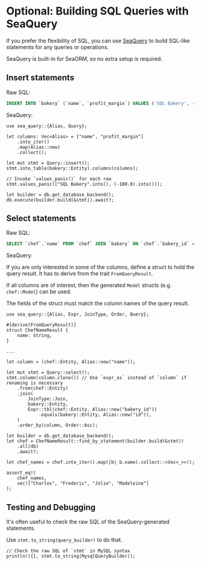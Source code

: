 # Optional: Building SQL Queries with SeaQuery

If you prefer the flexibility of SQL, you can use [SeaQuery](https://crates.io/crates/sea-query) to build SQL-like statements for any queries or operations.

SeaQuery is built-in for SeaORM, so no extra setup is required.

## Insert statements

Raw SQL:

```sql
INSERT INTO `bakery` (`name`, `profit_margin`) VALUES ('SQL Bakery', -100)
```

SeaQuery:

```rust, no_run
use sea_query::{Alias, Query};

let columns: Vec<Alias> = ["name", "profit_margin"]
    .into_iter()
    .map(Alias::new)
    .collect();

let mut stmt = Query::insert();
stmt.into_table(bakery::Entity).columns(columns);

// Invoke `values_panic()` for each row
stmt.values_panic(["SQL Bakery".into(), (-100.0).into()]);

let builder = db.get_database_backend();
db.execute(builder.build(&stmt)).await?;
```

## Select statements

Raw SQL:

```sql
SELECT `chef`.`name` FROM `chef` JOIN `bakery` ON `chef`.`bakery_id` = `bakery`.`id` ORDER BY `chef`.`name` ASC
```

SeaQuery:

If you are only interested in some of the columns, define a struct to hold the query result. It has to derive from the trait `FromQueryResult`.

If all columns are of interest, then the generated `Model` structs (e.g. `chef::Model`) can be used.

The fields of the struct must match the column names of the query result.

```rust, no_run
use sea_query::{Alias, Expr, JoinType, Order, Query};

#[derive(FromQueryResult)]
struct ChefNameResult {
    name: String,
}

...

let column = (chef::Entity, Alias::new("name"));

let mut stmt = Query::select();
stmt.column(column.clone()) // Use `expr_as` instead of `column` if renaming is necessary
    .from(chef::Entity)
    .join(
        JoinType::Join,
        bakery::Entity,
        Expr::tbl(chef::Entity, Alias::new("bakery_id"))
            .equals(bakery::Entity, Alias::new("id")),
    )
    .order_by(column, Order::Asc);

let builder = db.get_database_backend();
let chef = ChefNameResult::find_by_statement(builder.build(&stmt))
    .all(db)
    .await?;

let chef_names = chef.into_iter().map(|b| b.name).collect::<Vec<_>>();

assert_eq!(
    chef_names,
    vec!["Charles", "Frederic", "Jolie", "Madeleine"]
);
```

## Testing and Debugging

It's often useful to check the raw SQL of the SeaQuery-generated statements.

Use `stmt.to_string(query_builder)` to do that.

```rust, no_run
// Check the raw SQL of `stmt` in MySQL syntax
println!({}, stmt.to_string(MysqlQueryBuilder));
```
